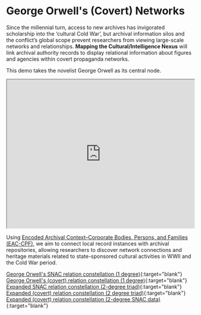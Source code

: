 # George Orwell's (Covert) Networks

Since the millennial turn, access to new archives has invigorated scholarship into the ‘cultural Cold War’, but archival information silos and the conflict’s global scope prevent researchers from viewing large-scale networks and relationships. **Mapping the Cultural/Intelligence Nexus** will link archival authority records to display relational information about figures and agencies within covert propaganda networks. 

This demo takes the novelist George Orwell as its central node. 

<iframe width="100%" height="400" src="https://krmuth.github.io/orwell.node/visualisations/orwell/"></iframe>

Using [Encoded Archival Context–Corporate Bodies, Persons, and Families (EAC-CPF)](https://eac.staatsbibliothek-berlin.de/), we aim to connect local record instances with archival repositories, allowing researchers to discover network connections and heritage materials related to state-sponsored cultural activities in WWII and the Cold War period. 

[George Orwell's SNAC relation constellation (1 degree)](https://krmuth.github.io/orwell.node/visualisations/orwell/orwell-ego/snac/){:target="blank"}  
[George Orwell's (covert) relation constellation (1 degree)](https://krmuth.github.io/orwell.node/visualisations/orwell/orwell-ego/full/){:target="blank"}  
[Expanded SNAC relation constellation (2-degree triad)](https://krmuth.github.io/orwell.node/visualisations/orwell/triad/snac/){:target="blank"}   
[Expanded (covert) relation constellation (2 degree triad)](https://krmuth.github.io/orwell.node/visualisations/orwell/triad/full/){:target="blank"}  
[Expanded (covert) relation constellation (2-degree SNAC data)](https://krmuth.github.io/orwell.node/visualisations/orwell2/full/){:target="blank"}
